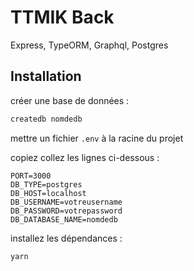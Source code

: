 # TTMIK Back

Express, TypeORM, Graphql, Postgres

## Installation

créer une base de données :

```bash
createdb nomdedb
```

mettre un fichier `.env` à la racine du projet

copiez collez les lignes ci-dessous :

```environment
PORT=3000
DB_TYPE=postgres
DB_HOST=localhost
DB_USERNAME=votreusername
DB_PASSWORD=votrepassword
DB_DATABASE_NAME=nomdedb
```

installez les dépendances :

```bash
yarn
```
